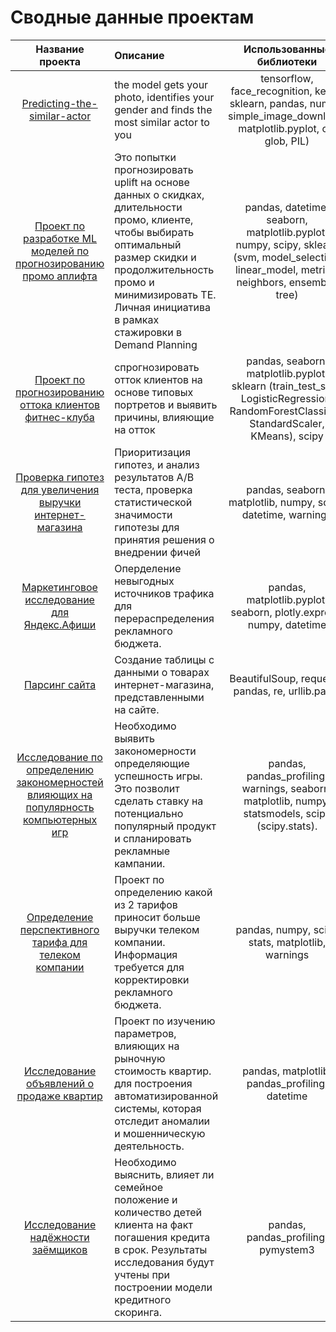 # Cводные данные проектам

|Название проекта                             |Описание                                  |Использованные библиотеки   |
|:-------------------------------------------:|:-----------------------------------------|:--------------------------:|
|[Predicting-the-similar-actor](https://github.com/KokaNatalya/Predicting-the-similar-actor)|the model gets your photo, identifies your gender and finds the most similar actor to you|tensorflow, face_recognition, keras, sklearn, pandas, numpy, simple_image_download, matplotlib.pyplot, os, glob, PIL)|
|[Проект по разработке ML моделей по прогнозированию промо аплифта](https://github.com/KokaNatalya/ML-models-of-promo-uplift-prediction)|Это попытки прогнозировать uplift на основе данных о скидках, длительности промо, клиенте, чтобы выбирать оптимальный размер скидки и продолжительность промо и минимизировать TE. Личная инициатива в рамках стажировки в Demand Planning|pandas, datetime, seaborn, matplotlib.pyplot, numpy, scipy, sklearn (svm, model_selection, linear_model, metrics, neighbors, ensemble, tree)|
|[Проект по прогнозированию оттока клиентов фитнес-клуба](https://github.com/KokaNatalya/ML)|спрогнозировать отток клиентов на основе типовых портретов и выявить причины, влияющие на отток|pandas, seaborn, matplotlib.pyplot, sklearn (train_test_split, LogisticRegression, RandomForestClassifier, StandardScaler, KMeans), scipy|
|[Проверка гипотез для увеличения выручки интернет-магазина](https://github.com/KokaNatalya/AB-test-about-increasing-revenue-of-an-online-store.git)| Приоритизация гипотез, и  анализ результатов А/В теста, проверка статистической значимости гипотезы для принятия решения о внедрении фичей|pandas, seaborn, matplotlib, numpy, scipy, datetime, warnings|
|[Маркетинговое исследование для Яндекс.Афиши](https://github.com/KokaNatalya/Marketing-research-for-Yandex.Afisha.git)|Оперделение невыгодных источников трафика для перераспределения рекламного бюджета.| pandas, matplotlib.pyplot, seaborn, plotly.express, numpy, datetime|
|[Парсинг сайта](https://github.com/KokaNatalya/parsing_example.git)|Cоздание таблицы с данными о товарах интернет-магазина, представленными на сайте.|BeautifulSoup, requests, pandas, re, urllib.parse|
|[Исследование по определению закономерностей влияющих на популярность компьютерных игр](https://github.com/KokaNatalya/Determining-the-factors-that-influence-the-popularity-of-computer-games.git)|Необходимо выявить закономерности определяющие успешность игры. Это позволит сделать ставку на потенциально популярный продукт и спланировать рекламные кампании.| pandas, pandas_profiling, warnings, seaborn, matplotlib, numpy, statsmodels, scipy (scipy.stats).|
[Определение перспективного тарифа для телеком компании](https://github.com/KokaNatalya/Determining-the-prospective-tariff-for-a-telecom-company.git)| Проект по определению какой из 2 тарифов приносит больше выручки телеком компании. Информация требуется для корректировки рекламного бюджета. |pandas, numpy, scipy stats, matplotlib, warnings|
|[Исследование объявлений о продаже квартир](https://github.com/KokaNatalya/Research-of-ads-for-the-sale-of-apartments.git)  |Проект по изучению параметров, влияющих на рыночную стоимость квартир. для построения автоматизированной системы, которая отследит аномалии и мошенническую деятельность. |pandas, matplotlib, pandas_profiling, datetime |
|[Исследование надёжности заёмщиков](https://github.com/KokaNatalya/Research-on-the-reliability-of-borrowers.git)|Необходимо выяснить, влияет ли семейное положение и количество детей клиента на факт погашения кредита в срок. Результаты исследования будут учтены при построении модели кредитного скоринга.| pandas, pandas_profiling, pymystem3|
